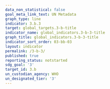 ```yaml
---
data_non_statistical: false
goal_meta_link_text: UN Metadata
graph_type: line
indicator: 3.b.3
target: global_targets.3-b-title
indicator_name: global_indicators.3-b-3-title
graph_title: global_indicators.3-b-3-title
indicator_sort_order: 03-bb-03
layout: indicator
permalink: /3-b-3/
published: true
reporting_status: notstarted
sdg_goal: '3'
target_id: 3.b
un_custodian_agency: WHO
un_designated_tier: '3'
---
```

